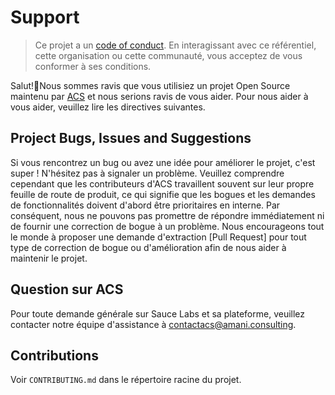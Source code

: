 Support
=======

> Ce projet a un [code of conduct](https://github.com/contactacs/Medium-framework-mobile-ios/blob/main/CODE_OF_CONDUCT.md). En interagissant avec ce référentiel, cette organisation ou cette communauté, vous acceptez de vous conformer à ses conditions.

Salut!👋Nous sommes ravis que vous utilisiez un projet Open Source maintenu par [ACS]((https://contactacs.consulting/fr/)) et nous serions ravis de vous aider. Pour nous aider à vous aider, veuillez lire les directives suivantes.

## Project Bugs, Issues and Suggestions

Si vous rencontrez un bug ou avez une idée pour améliorer le projet, c'est super ! N'hésitez pas à signaler un problème. Veuillez comprendre cependant que les contributeurs d'ACS travaillent souvent sur leur propre feuille de route de produit, ce qui signifie que les bogues et les demandes de fonctionnalités doivent d'abord être prioritaires en interne. Par conséquent, nous ne pouvons pas promettre de répondre immédiatement ni de fournir une correction de bogue à un problème. Nous encourageons tout le monde à proposer une demande d'extraction [Pull Request] pour tout type de correction de bogue ou d'amélioration afin de nous aider à maintenir le projet.

## Question sur ACS

Pour toute demande générale sur Sauce Labs et sa plateforme, veuillez contacter notre équipe d'assistance à [contactacs@amani.consulting](mailto:contactacs@amani.consulting).

## Contributions

Voir `CONTRIBUTING.md` dans le répertoire racine du projet.
